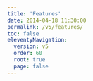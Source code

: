 ```yaml
---
title: 'Features' 
date: 2014-04-18 11:30:00 
permalink: /v5/features/
toc: false
eleventyNavigation:
  version: v5
  order: 60
  root: true
  page: false
---
```

